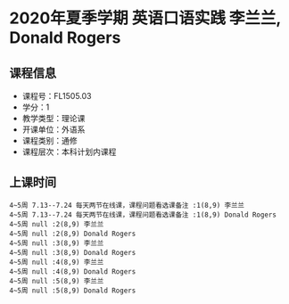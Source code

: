 # 2020年夏季学期 英语口语实践 李兰兰, Donald Rogers






## 课程信息

- 课程号：FL1505.03
- 学分：1
- 教学类型：理论课
- 开课单位：外语系
- 课程类别：通修
- 课程层次：本科计划内课程

## 上课时间

```
4~5周 7.13--7.24 每天两节在线课，课程问题看选课备注 :1(8,9) 李兰兰
4~5周 7.13--7.24 每天两节在线课，课程问题看选课备注 :1(8,9) Donald Rogers
4~5周 null :2(8,9) 李兰兰
4~5周 null :2(8,9) Donald Rogers
4~5周 null :3(8,9) 李兰兰
4~5周 null :3(8,9) Donald Rogers
4~5周 null :4(8,9) 李兰兰
4~5周 null :4(8,9) Donald Rogers
4~5周 null :5(8,9) 李兰兰
4~5周 null :5(8,9) Donald Rogers
```

